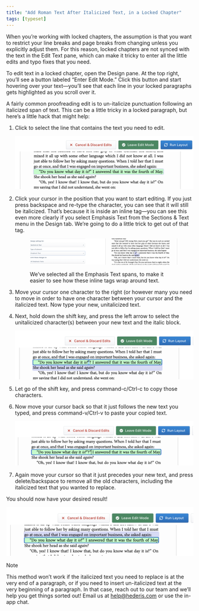 ```yaml
---
title: "Add Roman Text After Italicized Text, in a Locked Chapter"
tags: [typeset]
---
```

 
<html><body><section data-type="chapter" class="hsecchapter" data-hederis-type="hsecchapter" id="unitalicize-text" data-pi-attrs="id: unitalicize-text; data-tags: typeset;" role="doc-chapter" data-tags="typeset" data-author-name=" " data-book-title=" " title="Add Roman Text After Italicized Text, in a Locked Chapter"><p class="hblkp" data-hederis-type="hblkp" id="pwtJAeY1a">When you&#8217;re working with locked chapters, the assumption is that you want to restrict your line breaks and page breaks from changing unless you explicitly adjust them. For this reason, locked chapters are not synced with the text in the Edit Text pane, which can make it tricky to enter all the little edits and typo fixes that you need.</p><p class="hblkp" data-hederis-type="hblkp" id="pSRMbXPze">To edit text in a locked chapter, open the Design pane. At the top right, you&#8217;ll see a button labeled &#8220;Enter Edit Mode.&#8221; Click this button and start hovering over your text&#8212;you&#8217;ll see that each line in your locked paragraphs gets highlighted as you scroll over it.</p><p class="hblkp" data-hederis-type="hblkp" id="p7z3Y2t1M">A fairly common proofreading edit is to un-italicize punctuation following an italicized span of text. This can be a little tricky in a locked paragraph, but here&#8217;s a little hack that might help:</p><ol class="hwprnumlist" data-hederis-type="hwprnumlist" id="pU48fdGul"><li class="hblkoli" data-hederis-type="hblkoli" id="liYwZXBADd"><p class="hblkoli" data-hederis-type="hblklip" id="pjZJnHjOP">Click to select the line that contains the text you need to edit.</p><img data-hederis-type="hblkimg" class="hblkimg" id="pYCb8IE47" src="/images/edit_ital_1.png" data-img-src="/images/edit_ital_1.png"/></li><li class="hblkoli" data-hederis-type="hblkoli" id="liYcFy3O2o"><p class="hblkoli" data-hederis-type="hblklip" id="pAPx3DGNU">Click your cursor in the position that you want to start editing. If you just press backspace and re-type the character, you can see that it will still be italicized. That&#8217;s because it is inside an inline tag&#8212;you can see this even more clearly if you select Emphasis Text from the Sections &amp; Text menu in the Design tab. We&#8217;re going to do a little trick to get out of that tag.</p><figure class="hwprfig" data-hederis-type="hwprfig" id="ps7ccEtMx"><img data-hederis-type="hblkimg" class="hblkimg" id="pPiWEd0K6" src="/images/edit_ital_all_emphasis.png" data-img-src="/images/edit_ital_all_emphasis.png"/><p class="hblkcaption" data-hederis-type="hblkcaption" id="p8mOMCwPH">We&#8217;ve selected all the Emphasis Text spans, to make it easier to see how these inline tags wrap around text.</p></figure></li><li class="hblkoli" data-hederis-type="hblkoli" id="liaiF0HNuZ"><p class="hblkoli" data-hederis-type="hblklip" id="pmOGroTfw">Move your cursor one character to the right (or however many you need to move in order to have one character between your cursor and the italicized text. Now type your new, unitalicized text.</p></li><li class="hblkoli" data-hederis-type="hblkoli" id="ligKpiF6Ah"><p class="hblkoli" data-hederis-type="hblklip" id="pBKZGuRpj">Next, hold down the shift key, and press the left arrow to select the unitalicized character(s) between your new text and the italic block. </p><img data-hederis-type="hblkimg" class="hblkimg" id="p1xDFJkDO" src="/images/edit_ital_2.png" data-img-src="/images/edit_ital_2.png"/></li><li class="hblkoli" data-hederis-type="hblkoli" id="liR58icuUR"><p class="hblkoli" data-hederis-type="hblklip" id="ptGipFxaT">Let go of the shift key, and press command-c/Ctrl-c to copy those characters.</p></li><li class="hblkoli" data-hederis-type="hblkoli" id="lip4Kjz0gg"><p class="hblkoli" data-hederis-type="hblklip" id="pZaWKfEaZ">Now move your cursor back so that it just follows the new text you typed, and press command-v/Ctrl-v to paste your copied text.</p><img data-hederis-type="hblkimg" class="hblkimg" id="pN0SFVH4C" src="/images/edit_ital_3.png" data-img-src="/images/edit_ital_3.png"/></li><li class="hblkoli" data-hederis-type="hblkoli" id="liYbDknfHb"><p class="hblkoli" data-hederis-type="hblklip" id="pZHrpqTXF">Again move your cursor so that it just precedes your new text, and press delete/backspace to remove all the old characters, including the italicized text that you wanted to replace.</p></li></ol><p class="hblkp" data-hederis-type="hblkp" id="pKUanbM8k">You should now have your desired result!</p><img data-hederis-type="hblkimg" class="hblkimg" id="pj8coYAvm" src="/images/edit_ital_4.png" data-img-src="/images/edit_ital_4.png"/><aside class="hwprbox box" data-hederis-type="hwprbox" id="pDq3SKGAv" data-type="sidebar"><p class="hblktype" data-hederis-type="hblktype" id="pgkgDy4gt">Note</p><p class="hblkp" data-hederis-type="hblkp" id="pLaBdJpCq">This method won&#8217;t work if the italicized text you need to replace is at the very end of a paragraph, or if you need to insert un-italicized text at the very beginning of a paragraph. In that case, reach out to our team and we&#8217;ll help you get things sorted out! Email us at <a href="mailto:help@hederis.com" class="hspana" data-hederis-type="hspana" id="pUatpiJCf">help@hederis.com</a> or use the in-app chat.</p></aside></section></body></html>
